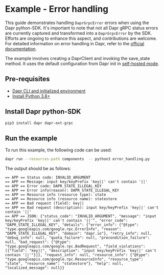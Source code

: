 # Example - Error handling

This guide demonstrates handling `DaprGrpcError` errors when using the Dapr python-SDK. It's important to note that not all Dapr gRPC status errors are currently captured and transformed into a `DaprGrpcError` by the SDK. Efforts are ongoing to enhance this aspect, and contributions are welcome. For detailed information on error handling in Dapr, refer to the [official documentation](https://docs.dapr.io/reference/errors).

The example involves creating a DaprClient and invoking the save_state method. 
It uses the default configuration from Dapr init in [self-hosted mode](https://github.com/dapr/cli#install-dapr-on-your-local-machine-self-hosted). 

## Pre-requisites

- [Dapr CLI and initialized environment](https://docs.dapr.io/getting-started)
- [Install Python 3.8+](https://www.python.org/downloads/)

## Install Dapr python-SDK

<!-- Our CI/CD pipeline automatically installs the correct version, so we can skip this step in the automation -->

```bash
pip3 install dapr dapr-ext-grpc
```

## Run the example

To run this example, the following code can be used:

<!-- STEP
name: Run error handling example
expected_stdout_lines:
- "== APP == Status code: StatusCode.INVALID_ARGUMENT"
- "== APP == Message: input key/keyPrefix 'key||' can't contain '||'"
- "== APP == Error code: DAPR_STATE_ILLEGAL_KEY"
- "== APP == Error info(reason): DAPR_STATE_ILLEGAL_KEY"
- "== APP == Resource info (resource type): state"
- "== APP == Resource info (resource name): statestore"
- "== APP == Bad request (field): key||"
- "== APP == Bad request (description): input key/keyPrefix 'key||' can't contain '||'"
- "== APP == JSON: {\"status_code\": \"INVALID_ARGUMENT\", \"message\": \"input key/keyPrefix 'key||' can't contain '||'\", \"error_code\": \"DAPR_STATE_ILLEGAL_KEY\", \"details\": {\"error_info\": {\"@type\": \"type.googleapis.com/google.rpc.ErrorInfo\", \"reason\": \"DAPR_STATE_ILLEGAL_KEY\", \"domain\": \"dapr.io\"}, \"retry_info\": null, \"debug_info\": null, \"quota_failure\": null, \"precondition_failure\": null, \"bad_request\": {\"@type\": \"type.googleapis.com/google.rpc.BadRequest\", \"field_violations\": [{\"field\": \"key||\", \"description\": \"input key/keyPrefix 'key||' can't contain '||'\"}]}, \"request_info\": null, \"resource_info\": {\"@type\": \"type.googleapis.com/google.rpc.ResourceInfo\", \"resource_type\": \"state\", \"resource_name\": \"statestore\"}, \"help\": null, \"localized_message\": null}}"
timeout_seconds: 5
-->

```bash
dapr run --resources-path components  -- python3 error_handling.py
```
<!-- END_STEP -->

The output should be as follows:

```
== APP == Status code: INVALID_ARGUMENT
== APP == Message: input key/keyPrefix 'key||' can't contain '||'
== APP == Error code: DAPR_STATE_ILLEGAL_KEY
== APP == Error info(reason): DAPR_STATE_ILLEGAL_KEY
== APP == Resource info (resource type): state
== APP == Resource info (resource name): statestore
== APP == Bad request (field): key||
== APP == Bad request (description): input key/keyPrefix 'key||' can't contain '||'
== APP == JSON: {"status_code": "INVALID_ARGUMENT", "message": "input key/keyPrefix 'key||' can't contain '||'", "error_code": "DAPR_STATE_ILLEGAL_KEY", "details": {"error_info": {"@type": "type.googleapis.com/google.rpc.ErrorInfo", "reason": "DAPR_STATE_ILLEGAL_KEY", "domain": "dapr.io"}, "retry_info": null, "debug_info": null, "quota_failure": null, "precondition_failure": null, "bad_request": {"@type": "type.googleapis.com/google.rpc.BadRequest", "field_violations": [{"field": "key||", "description": "input key/keyPrefix 'key||' can't contain '||'"}]}, "request_info": null, "resource_info": {"@type": "type.googleapis.com/google.rpc.ResourceInfo", "resource_type": "state", "resource_name": "statestore"}, "help": null, "localized_message": null}}
```
